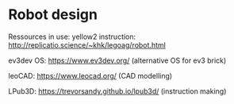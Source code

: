 # Robot design

Ressources in use:
yellow2 instruction: http://replicatio.science/~khk/legoag/robot.html

ev3dev OS: https://www.ev3dev.org/ (alternative OS for ev3 brick)

leoCAD: https://www.leocad.org/ (CAD modelling)

LPub3D: https://trevorsandy.github.io/lpub3d/ (instruction making)

